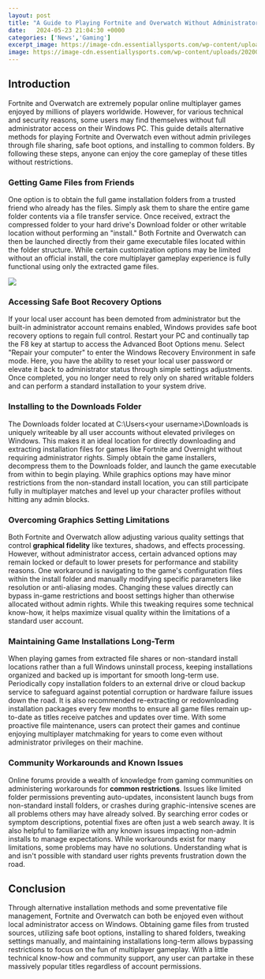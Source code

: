 ```yaml
---
layout: post
title: "A Guide to Playing Fortnite and Overwatch Without Administrator Access on Windows"
date:   2024-05-23 21:04:30 +0000
categories: ['News','Gaming']
excerpt_image: https://image-cdn.essentiallysports.com/wp-content/uploads/20200422094828/Fortnite-Mobile.jpg
image: https://image-cdn.essentiallysports.com/wp-content/uploads/20200422094828/Fortnite-Mobile.jpg
---
```


## Introduction
Fortnite and Overwatch are extremely popular online multiplayer games enjoyed by millions of players worldwide. However, for various technical and security reasons, some users may find themselves without full administrator access on their Windows PC. This guide details alternative methods for playing Fortnite and Overwatch even without admin privileges through file sharing, safe boot options, and installing to common folders. By following these steps, anyone can enjoy the core gameplay of these titles without restrictions.
### Getting Game Files from Friends
One option is to obtain the full game installation folders from a trusted friend who already has the files. Simply ask them to share the entire game folder contents via a file transfer service. Once received, extract the compressed folder to your hard drive's Download folder or other writable location without performing an "install." Both Fortnite and Overwatch can then be launched directly from their game executable files located within the folder structure. While certain customization options may be limited without an official install, the core multiplayer gameplay experience is fully functional using only the extracted game files. 

![](https://img.youtube.com/vi/zNTVXlslKSk/hqdefault.jpg)
### Accessing Safe Boot Recovery Options  
If your local user account has been demoted from administrator but the built-in administrator account remains enabled, Windows provides safe boot recovery options to regain full control. Restart your PC and continually tap the F8 key at startup to access the Advanced Boot Options menu. Select "Repair your computer" to enter the Windows Recovery Environment in safe mode. Here, you have the ability to reset your local user password or elevate it back to administrator status through simple settings adjustments. Once completed, you no longer need to rely only on shared writable folders and can perform a standard installation to your system drive.
### Installing to the Downloads Folder
The Downloads folder located at C:\Users\<your username>\Downloads is uniquely writeable by all user accounts without elevated privileges on Windows. This makes it an ideal location for directly downloading and extracting installation files for games like Fortnite and Overnight without requiring administrator rights. Simply obtain the game installers, decompress them to the Downloads folder, and launch the game executable from within to begin playing. While graphics options may have minor restrictions from the non-standard install location, you can still participate fully in multiplayer matches and level up your character profiles without hitting any admin blocks. 
### **Overcoming Graphics Setting Limitations**  
Both Fortnite and Overwatch allow adjusting various quality settings that control **graphical fidelity** like textures, shadows, and effects processing. However, without administrator access, certain advanced options may remain locked or default to lower presets for performance and stability reasons. One workaround is navigating to the game's configuration files within the install folder and manually modifying specific parameters like resolution or anti-aliasing modes. Changing these values directly can bypass in-game restrictions and boost settings higher than otherwise allocated without admin rights. While this tweaking requires some technical know-how, it helps maximize visual quality within the limitations of a standard user account.
### Maintaining Game Installations Long-Term
When playing games from extracted file shares or non-standard install locations rather than a full Windows uninstall process, keeping installations organized and backed up is important for smooth long-term use. Periodically copy installation folders to an external drive or cloud backup service to safeguard against potential corruption or hardware failure issues down the road. It is also recommended re-extracting or redownloading installation packages every few months to ensure all game files remain up-to-date as titles receive patches and updates over time. With some proactive file maintenance, users can protect their games and continue enjoying multiplayer matchmaking for years to come even without administrator privileges on their machine. 
### Community Workarounds and Known Issues  
Online forums provide a wealth of knowledge from gaming communities on administering workarounds for **common restrictions**. Issues like limited folder permissions preventing auto-updates, inconsistent launch bugs from non-standard install folders, or crashes during graphic-intensive scenes are all problems others may have already solved. By searching error codes or symptom descriptions, potential fixes are often just a web search away. It is also helpful to familiarize with any known issues impacting non-admin installs to manage expectations. While workarounds exist for many limitations, some problems may have no solutions. Understanding what is and isn't possible with standard user rights prevents frustration down the road.
## Conclusion
Through alternative installation methods and some preventative file management, Fortnite and Overwatch can both be enjoyed even without local administrator access on Windows. Obtaining game files from trusted sources, utilizing safe boot options, installing to shared folders, tweaking settings manually, and maintaining installations long-term allows bypassing restrictions to focus on the fun of multiplayer gameplay. With a little technical know-how and community support, any user can partake in these massively popular titles regardless of account permissions.